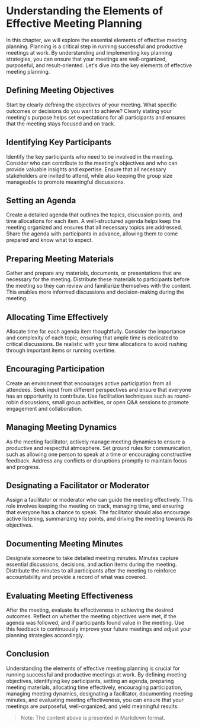 Understanding the Elements of Effective Meeting Planning
===================================================================

In this chapter, we will explore the essential elements of effective meeting planning. Planning is a critical step in running successful and productive meetings at work. By understanding and implementing key planning strategies, you can ensure that your meetings are well-organized, purposeful, and result-oriented. Let's dive into the key elements of effective meeting planning.

Defining Meeting Objectives
---------------------------

Start by clearly defining the objectives of your meeting. What specific outcomes or decisions do you want to achieve? Clearly stating your meeting's purpose helps set expectations for all participants and ensures that the meeting stays focused and on track.

Identifying Key Participants
----------------------------

Identify the key participants who need to be involved in the meeting. Consider who can contribute to the meeting's objectives and who can provide valuable insights and expertise. Ensure that all necessary stakeholders are invited to attend, while also keeping the group size manageable to promote meaningful discussions.

Setting an Agenda
-----------------

Create a detailed agenda that outlines the topics, discussion points, and time allocations for each item. A well-structured agenda helps keep the meeting organized and ensures that all necessary topics are addressed. Share the agenda with participants in advance, allowing them to come prepared and know what to expect.

Preparing Meeting Materials
---------------------------

Gather and prepare any materials, documents, or presentations that are necessary for the meeting. Distribute these materials to participants before the meeting so they can review and familiarize themselves with the content. This enables more informed discussions and decision-making during the meeting.

Allocating Time Effectively
---------------------------

Allocate time for each agenda item thoughtfully. Consider the importance and complexity of each topic, ensuring that ample time is dedicated to critical discussions. Be realistic with your time allocations to avoid rushing through important items or running overtime.

Encouraging Participation
-------------------------

Create an environment that encourages active participation from all attendees. Seek input from different perspectives and ensure that everyone has an opportunity to contribute. Use facilitation techniques such as round-robin discussions, small group activities, or open Q\&A sessions to promote engagement and collaboration.

Managing Meeting Dynamics
-------------------------

As the meeting facilitator, actively manage meeting dynamics to ensure a productive and respectful atmosphere. Set ground rules for communication, such as allowing one person to speak at a time or encouraging constructive feedback. Address any conflicts or disruptions promptly to maintain focus and progress.

Designating a Facilitator or Moderator
--------------------------------------

Assign a facilitator or moderator who can guide the meeting effectively. This role involves keeping the meeting on track, managing time, and ensuring that everyone has a chance to speak. The facilitator should also encourage active listening, summarizing key points, and driving the meeting towards its objectives.

Documenting Meeting Minutes
---------------------------

Designate someone to take detailed meeting minutes. Minutes capture essential discussions, decisions, and action items during the meeting. Distribute the minutes to all participants after the meeting to reinforce accountability and provide a record of what was covered.

Evaluating Meeting Effectiveness
--------------------------------

After the meeting, evaluate its effectiveness in achieving the desired outcomes. Reflect on whether the meeting objectives were met, if the agenda was followed, and if participants found value in the meeting. Use this feedback to continuously improve your future meetings and adjust your planning strategies accordingly.

Conclusion
----------

Understanding the elements of effective meeting planning is crucial for running successful and productive meetings at work. By defining meeting objectives, identifying key participants, setting an agenda, preparing meeting materials, allocating time effectively, encouraging participation, managing meeting dynamics, designating a facilitator, documenting meeting minutes, and evaluating meeting effectiveness, you can ensure that your meetings are purposeful, well-organized, and yield meaningful results.
> Note: The content above is presented in Markdown format.
